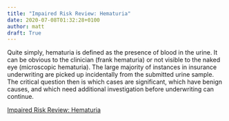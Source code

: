 ```yaml
---
title: "Impaired Risk Review: Hematuria"
date: 2020-07-08T01:32:28+0100
author: matt
draft: True
---
```

Quite simply, hematuria is defined as the presence of blood in the urine. It can be obvious to the clinician (frank hematuria) or not visible to the naked eye (microscopic hematuria). The large majority of instances in insurance underwriting are picked up incidentally from the submitted urine sample. The critical question then is which cases are significant, which have benign causes, and which need additional investigation before underwriting can continue.

[ Impaired Risk Review: Hematuria ]( https://brokerworldmag.com/hematuria-2/ )
